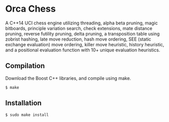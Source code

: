 # Orca Chess
A C++14 UCI chess engine utilizing threading, alpha beta pruning, magic bitboards, principle variation search, check extensions, mate distance pruning, reverse futility pruning, delta pruning, a transposition table using zobrist hashing, late move reduction, hash move ordering, SEE (static exchange evaluation) move ordering, killer move heuristic, history heuristic, and a positional evaluation function with 10+ unique evaluation heuristics.

## Compilation
Download the Boost C++ libraries, and compile using make.
```
$ make
```

## Installation
```
$ sudo make install
```
